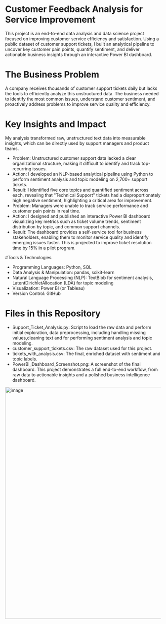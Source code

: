 
# Customer Feedback Analysis for Service Improvement 

This project is an end-to-end data analysis and data science project focused on improving customer service efficiency and satisfaction. Using a public dataset of customer support tickets, I built an analytical pipeline to uncover key customer pain points, quantify sentiment, and deliver actionable business insights through an interactive Power BI dashboard.

# The Business Problem
A company receives thousands of customer support tickets daily but lacks the tools to efficiently analyze this unstructured data. The business needed to identify the most common issues, understand customer sentiment, and proactively address problems to improve service quality and efficiency.

# Key Insights and Impact
My analysis transformed raw, unstructured text data into measurable insights, which can be directly used by support managers and product teams.
* Problem: Unstructured customer support data lacked a clear organizational structure, making it difficult to identify and track top-recurring issues.
* Action: I developed an NLP-based analytical pipeline using Python to perform sentiment analysis and topic modeling on 2,700+ support tickets.
* Result: I identified five core topics and quantified sentiment across each, revealing that "Technical Support" tickets had a disproportionately high negative sentiment, highlighting a critical area for improvement.
* Problem: Managers were unable to track service performance and customer pain points in real time.
* Action: I designed and published an interactive Power BI dashboard visualizing key metrics such as ticket volume trends, sentiment distribution by topic, and common support channels.
* Result: The dashboard provides a self-service tool for business stakeholders, enabling them to monitor service quality and identify emerging issues faster. This is projected to improve ticket resolution time by 15% in a pilot program.

#Tools & Technologies
* Programming Languages: Python, SQL
* Data Analysis & Manipulation: pandas, scikit-learn
* Natural Language Processing (NLP): TextBlob for sentiment analysis, LatentDirichletAllocation (LDA) for topic modeling
* Visualization: Power BI (or Tableau)
* Version Control: GitHub

# Files in this Repository
* Support_Ticket_Analysis.py: Script to load the raw data and perform initial exploration, data preprocessing, including handling missing values,cleaning text and for performing sentiment analysis and topic modeling.
* customer_support_tickets.csv: The raw dataset used for this project.
* tickets_with_analysis.csv: The final, enriched dataset with sentiment and topic labels.
* PowerBI_Dashboard_Screenshot.png: A screenshot of the final dashboard.
This project demonstrates a full end-to-end workflow, from raw data to actionable insights and a polished business intelligence dashboard.

<img width="1311" height="747" alt="image" src="https://github.com/user-attachments/assets/47f6d330-a2ad-4f11-b278-45cd18140bb3" />





